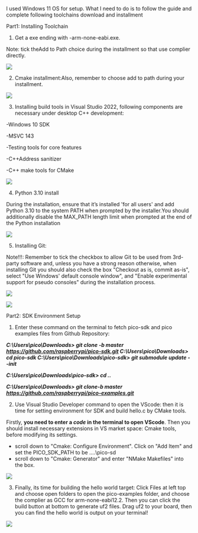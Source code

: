 ﻿I used Windows 11 OS for setup. What I need to do is to follow the guide and complete following toolchains download and installment

Part1: Installing Toolchain

1. Get a exe ending with -arm-none-eabi.exe.

Note: tick theAdd to Path choice during the installment so that use complier directly.

![](Aspose.Words.2321b6af-c794-4edc-8138-eb1fd19e1c6c.001.jpeg)

2. Cmake installment:Also, remember to choose add to path during your installment.

![](Aspose.Words.2321b6af-c794-4edc-8138-eb1fd19e1c6c.002.jpeg)

3. Installing build tools in Visual Studio 2022, following components are necessary under desktop C++ development:

-Windows 10 SDK

-MSVC 143

-Testing tools for core features

-C++Address sanitizer

-C++ make tools for CMake

![](Aspose.Words.2321b6af-c794-4edc-8138-eb1fd19e1c6c.003.jpeg)

4. Python 3.10 install

During the installation, ensure that it’s installed 'for all users' and add Python 3.10 to the system PATH when prompted by the installer.You should additionally disable the MAX\_PATH length limit when prompted at the end of the Python installation

![](Aspose.Words.2321b6af-c794-4edc-8138-eb1fd19e1c6c.004.jpeg)

5. Installing Git:

Note!!!: Remember to tick the checkbox to allow Git to be used from 3rd-party software and, unless you have a strong reason otherwise, when installing Git you should also check the box "Checkout as is, commit as-is", select "Use Windows' default console window", and "Enable experimental support for pseudo consoles" during the installation process.

![](Aspose.Words.2321b6af-c794-4edc-8138-eb1fd19e1c6c.005.jpeg)

![](Aspose.Words.2321b6af-c794-4edc-8138-eb1fd19e1c6c.006.jpeg)

Part2: SDK Environment Setup

1. Enter these command on the terminal to fetch pico-sdk and pico examples files from Github Repository:

***C:\Users\pico\Downloads> git clone -b master https://github.com/raspberrypi/pico-sdk.git C:\Users\pico\Downloads> cd pico-sdk C:\Users\pico\Downloads\pico-sdk> git submodule update --init***

***C:\Users\pico\Downloads\pico-sdk> cd ..***

***C:\Users\pico\Downloads> git clone-b master https://github.com/raspberrypi/pico-examples.git***

2. Use Visual Studio Developer command to open the VScode: then it is time for setting environment for SDK and build hello.c by CMake tools.

Firstly, **you need to enter a *code* in the terminal to open VScode**. Then you should install necessary extensions in VS market space: Cmake tools, before modifying its settings.

- scroll down to "Cmake: Configure Environment". Click on "Add Item" and set the PICO\_SDK\_PATH to be ..\..\pico-sd
- scroll down to "Cmake: Generator" and enter "NMake Makefiles" into the box.

![](Aspose.Words.2321b6af-c794-4edc-8138-eb1fd19e1c6c.007.jpeg)

3. Finally, its time for building the hello world target: Click Files at left top and choose open folders to open the pico-examples folder, and choose the complier as GCC for arm-none-eabi12.2. Then you can click the build button at bottom to generate uf2 files. Drag uf2 to your board, then you can find the hello world is output on your terminal!

![](Aspose.Words.2321b6af-c794-4edc-8138-eb1fd19e1c6c.008.jpeg)
